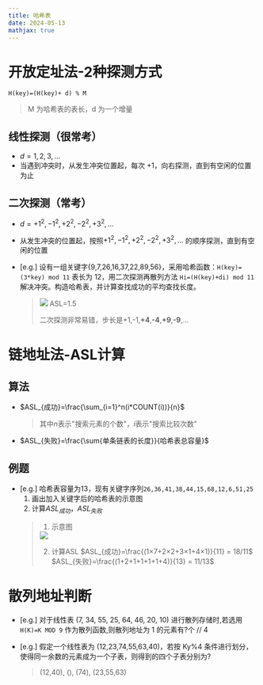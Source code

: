 ```yaml
---
title: 哈希表
date: 2024-05-13
mathjax: true
---
```

# 开放定址法-2种探测方式
`H(key)=(H(key)+ d) % M`
> M 为哈希表的表长，d 为一个增量

<!--more-->

## 线性探测（很常考）
- $d=1, 2, 3, ...$
- 当遇到冲突时，从发生冲突位置起，每次 +1，向右探测，直到有空闲的位置为止

## 二次探测（常考）
- $d=+1^2, -1^2, +2^2, -2^2, +3^2, ...$
- 从发生冲突的位置起，按照$+1^2, -1^2, +2^2, -2^2, +3^2, ...$ 的顺序探测，直到有空闲的位置

- [e.g.] 设有一组关键字{9,7,26,16,37,22,89,56}，采用哈希函数：`H(key)=(3*key) mod 11`  表长为 12，用二次探测再散列方法 `Hi=(H(key)+di) mod 11` 解决冲突。构造哈希表，并计算查找成功的平均查找长度。
    > <img src="/img/hash2.png">
    > ASL=1.5
    > 
    > 二次探测非常易错，步长是+1,-1,**+4**,**-4**,**+9**,**-9**,...


# 链地址法-ASL计算
## 算法
- $ASL_{成功}=\frac{\sum_{i=1}^n(i*COUNT(i))}{n}$
    > 其中$n$表示"搜索元素的个数"，$i$表示"搜索比较次数"
- $ASL_{失败}=\frac{\sum{单条链表的长度}}{哈希表总容量}$

## 例题
- [e.g.] 哈希表容量为13，现有关键字序列`26,36,41,38,44,15,68,12,6,51,25`
    1. 画出加入关键字后的哈希表的示意图
    2. 计算$ASL_{成功}$，$ASL_{失败}$
    > 1. 示意图
    > <img src="/img/hash.png">
    > 
    > 2. 计算ASL
    > $ASL_{成功}=\frac{(1×7+2×2+3×1+4×1)}{11} = 18/11$
    > $ASL_{失败}=\frac{(1+2+1+1+1+1+4)}{13} = 11/13$

# 散列地址判断
- [e.g.] 对于线性表 (7, 34, 55, 25, 64, 46, 20, 10) 进行散列存储时,若选用 `H(K)=K MOD 9` 作为散列函数,则散列地址为 1 的元素有?个
// 4

- [e.g.] 假定一个线性表为 (12,23,74,55,63,40)，若按 Ky%4 条件进行划分，使得同一余数的元素成为一个子表，则得到的四个子表分别为?
    > (12,40), (), (74), (23,55,63)


